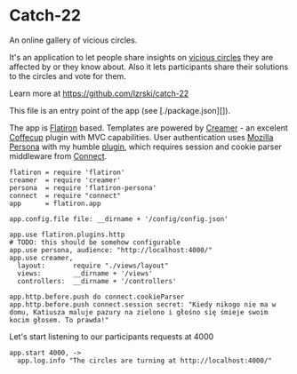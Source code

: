 Catch-22
========

An online gallery of vicious circles.

It's an application to let people share insights on [vicious circles][Vicious circle] they are affected by or they know about. Also it lets participants share their solutions to the circles and vote for them.

Learn more at https://github.com/lzrski/catch-22

This file is an entry point of the app (see [./package.json][]).

The app is [Flatiron][] based. Templates are powered by [Creamer][] - an excelent [Coffecup][] plugin with MVC capabilities. User authentication uses [Mozilla Persona][] with my humble [plugin][Flatiron Persona], which requires session and cookie parser middleware from [Connect][]. 

    flatiron = require 'flatiron'
    creamer  = require 'creamer'
    persona  = require 'flatiron-persona'
    connect  = require "connect"
    app      = flatiron.app

    app.config.file file: __dirname + '/config/config.json'

    app.use flatiron.plugins.http
    # TODO: this should be somehow configurable
    app.use persona, audience: "http://localhost:4000/" 
    app.use creamer,
      layout:       require "./views/layout"
      views:        __dirname + '/views'
      controllers:  __dirname + '/controllers'

    app.http.before.push do connect.cookieParser
    app.http.before.push connect.session secret: "Kiedy nikogo nie ma w domu, Katiusza maluje pazury na zielono i głośno się śmieje swoim kocim głosem. To prawda!"

Let's start listening to our participants requests at 4000

    app.start 4000, ->
      app.log.info "The circles are turning at http://localhost:4000/"

[Vicious circle]:   http://en.wikipedia.org/wiki/Vicious_circle
[Flatiron]:         http://flatironjs.org/
[Creamer]:          https://github.com/twilson63/creamer
[Coffecup]:         https://github.com/gradus/coffeecup
[Mozilla Persona]:  http://www.mozilla.org/en-US/persona/
[Flatiron Persona]: https://github.com/lzrski/flatiron-persona
[Connect]:          http://www.senchalabs.org/connect/